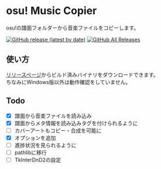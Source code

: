 # osu! Music Copier

osu!の譜面フォルダーから音楽ファイルをコピーします。

[![GitHub release (latest by date)](https://img.shields.io/github/v/release/ReNeeter/osu-Music-Copier)](https://github.com/ReNeeter/osu-Music-Copier/releases/latest)
[![GitHub All Releases](https://img.shields.io/github/downloads/ReNeeter/osu-Music-Copier/total)](https://github.com/ReNeeter/osu-Music-Copier/releases)

## 使い方

[リリースページ](https://github.com/ReNeeter/osu-Music-Copier/releases/latest)からビルド済みバイナリをダウンロードできます。  
ちなみにWindows版以外は動作確認をしていません。

## Todo

- [x] 譜面から音楽ファイルを読み込み
- [x] 譜面からメタ情報を読み込みタグを付けられるように
- [ ] カバーアートもコピー・合成を可能に
- [x] オプションを追加
- [ ] 進捗状況を見られるように
- [ ] pathlibに移行
- [ ] TkInterDnD2の設定
